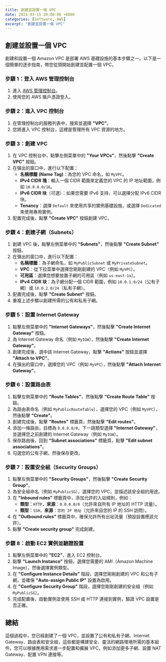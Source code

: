 ```yaml
---
title: 創建並設置一個 VPC
date: 2024-03-15 20:00:00 +0800
categories: [Software, AWS]
excerpt: "創建並設置一個 VPC"
---
```


## 創建並設置一個 VPC

創建和設置一個 Amazon VPC 是部署 AWS 基礎設施的基本步驟之一。以下是一個簡單的逐步指南，帶您從頭開始創建並配置一個 VPC。

### **步驟 1：登入 AWS 管理控制台**

1. 進入 [AWS 管理控制台](https://aws.amazon.com/)。
2. 使用您的 AWS 賬戶憑證登入。

### **步驟 2：進入 VPC 控制台**

1. 在管理控制台的服務列表中，搜索並選擇 **"VPC"**。
2. 您將進入 VPC 控制台，這裡是管理所有 VPC 資源的地方。

### **步驟 3：創建 VPC**

1. 在 VPC 控制台中，點擊左側菜單中的 **"Your VPCs"**，然後點擊 **"Create VPC"** 按鈕。
2. 在彈出的窗口中，進行以下配置：
   - **名稱標籤 (Name Tag)**：為您的 VPC 命名，如 `MyVPC`。
   - **IPv4 CIDR 塊**：輸入一個 CIDR 範圍來定義您的 VPC 的 IP 地址範圍，例如 `10.0.0.0/16`。
   - **IPv6 CIDR 块**（可選）：如果您需要 IPv6 支持，可以選擇分配 IPv6 CIDR 块。
   - **Tenancy**：選擇 `Default` 來使用共享的實例基礎設施，或選擇 `Dedicated` 來使用專用實例。
3. 配置完成後，點擊 **"Create VPC"** 按鈕創建 VPC。

### **步驟 4：創建子網（Subnets）**

1. 創建 VPC 後，點擊左側菜單中的 **"Subnets"**，然後點擊 **"Create Subnet"** 按鈕。
2. 在彈出的窗口中，進行以下配置：
   - **名稱標籤**：為子網命名，如 `MyPublicSubnet` 或 `MyPrivateSubnet`。
   - **VPC**：從下拉菜單中選擇您剛剛創建的 VPC（例如 `MyVPC`）。
   - **可用區**：選擇您想要放置子網的可用區（例如 `us-east-1a`）。
   - **IPv4 CIDR 块**：為子網分配一個 CIDR 範圍，例如 `10.0.1.0/24`（公有子網）或 `10.0.2.0/24`（私有子網）。
3. 配置完成後，點擊 **"Create Subnet"** 按鈕。
4. 重複上述步驟以創建所需的公有和私有子網。

### **步驟 5：設置 Internet Gateway**

1. 點擊左側菜單中的 **"Internet Gateways"**，然後點擊 **"Create Internet Gateway"** 按鈕。
2. 為 Internet Gateway 命名（例如 `MyIGW`），然後點擊 **"Create Internet Gateway"**。
3. 創建完成後，選中該 Internet Gateway，點擊 **"Actions"** 按鈕並選擇 **"Attach to VPC"**。
4. 在彈出的窗口中，選擇您的 VPC（例如 `MyVPC`），然後點擊 **"Attach Internet Gateway"**。

### **步驟 6：設置路由表**

1. 點擊左側菜單中的 **"Route Tables"**，然後點擊 **"Create Route Table"** 按鈕。
2. 為路由表命名（例如 `MyPublicRouteTable`），選擇您的 VPC（例如 `MyVPC`），然後點擊 **"Create"**。
3. 創建完成後，點擊 **"Routes"** 標籤頁，然後點擊 **"Edit routes"**。
4. 添加一條路由，目標為 `0.0.0.0/0`，下一跳類型選擇 **"Internet Gateway"**，並選擇您之前創建的 Internet Gateway（例如 `MyIGW`）。
5. 保存路由後，回到 **"Subnet associations"** 標籤頁，點擊 **"Edit subnet associations"**。
6. 勾選您的公有子網，然後保存更改。

### **步驟 7：設置安全組（Security Groups）**

1. 點擊左側菜單中的 **"Security Groups"**，然後點擊 **"Create Security Group"**。
2. 為安全組命名（例如 `MyPublicSG`），選擇您的 VPC，並描述該安全組的用途。
3. 在 **"Inbound rules"** 標籤頁中，添加允許的入站規則，例如：
   - **類型**：`HTTP`，**來源**：`0.0.0.0/0`（允許來自所有 IP 地址的 HTTP 流量）。
   - **類型**：`SSH`，**來源**：`您的 IP 地址`（允許來自您的 IP 的 SSH 訪問）。
4. 在 **"Outbound rules"** 標籤頁中，確保允許所有出站流量（預設設置應該允許）。
5. 點擊 **"Create security group"** 完成創建。

### **步驟 8：啟動 EC2 實例並驗證設置**

1. 點擊左側菜單中的 **"EC2"**，進入 EC2 控制台。
2. 點擊 **"Launch Instance"** 按鈕，選擇您需要的 AMI（Amazon Machine Image），然後選擇實例類型。
3. 在 **"Configure Instance Details"** 階段，選擇您剛剛創建的 VPC 和公有子網，並確保 **"Auto-assign Public IP"** 設置為啟用。
4. 在 **"Configure Security Group"** 階段，選擇您剛剛創建的安全組（例如 `MyPublicSG`）。
5. 完成配置後，啟動實例並使用 SSH 或 HTTP 連接到實例，驗證 VPC 設置是否正確。

## 總結

這個過程中，您已經創建了一個 VPC，並設置了公有和私有子網、Internet Gateway、路由表和安全組，這些都是構建安全、靈活的網路環境所需的基本組件。您可以根據應用需求進一步配置和擴展 VPC，例如添加更多子網、設置 NAT Gateway、配置 VPN 連接等。
